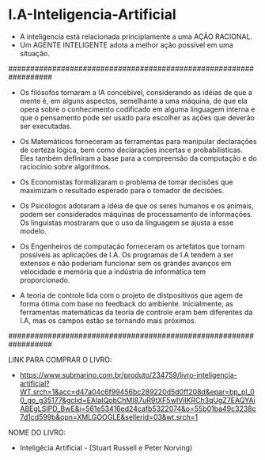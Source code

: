# I.A-Inteligencia-Artificial

- A inteligencia está relacionada principlamente a uma AÇÃO RACIONAL.
- Um AGENTE INTELIGENTE adota a melhor ação possível em uma situação.

##################################################################

- Os filósofos tornaram a IA concebivel, considerando as idéias de que
a mente é, em alguns aspectos, semelhante a uma máquina, de que ela 
opera sobre o conhecimento codificado em alguma linguagem interna e que
o pensamento pode ser usado para escolher as ações que deverão ser executadas.

- Os Matemáticos forneceram as ferramentas para manipular declarações 
de certeza lógica, bem como declarações incertas e probabilísticas.
Eles também definiram a base para a compreensão da computação e do 
raciocínio sobre algoritmos.

- Os Economistas formalizaram o problema de tomar decisões que maximizam
o resultado esperado para o tomador de decisões.

- Os Psicólogos adotaram a idéia de que os seres humanos e os animais,
podem ser considerados máquinas de processamento de informações.
Os linguistas mostraram que o uso da linguagem se ajusta a esse modelo.

- Os Engenheiros de computação forneceram os artefatos que tornam 
possíveis as aplicações de I.A. Os programas de I.A tendem a ser 
extensos e não poderiam funcionar sem os grandes avanços em 
velocidade e memória que a indústria de informática tem proporcionado.

- A teoria de controle lida com o projeto de distpositivos que agem 
de forma ótima com base no feedback do ambiente. Inicialmente, as 
ferramentas matemáticas da teoria de controle eram bem diferentes 
da I.A, mas os campos estão se tornando mais próximos.

##################################################################

LINK PARA COMPRAR O LIVRO:
- https://www.submarino.com.br/produto/234759/livro-inteligencia-artificial?WT.srch=1&acc=d47a04c6f99456bc289220d5d0ff208d&epar=bp_pl_00_go_g35177&gclid=EAIaIQobChMI87uR9tXF5wIViIKRCh3qUgZ7EAQYAiABEgLSIPD_BwE&i=561e53416ed24cafb5322074&o=55b01ba49c3238c7d1cd599b&opn=XMLGOOGLE&sellerid=03&wt.srch=1

NOME DO LIVRO:
- Inteligêcia Artificial - (Stuart Russell e Peter Norving)



